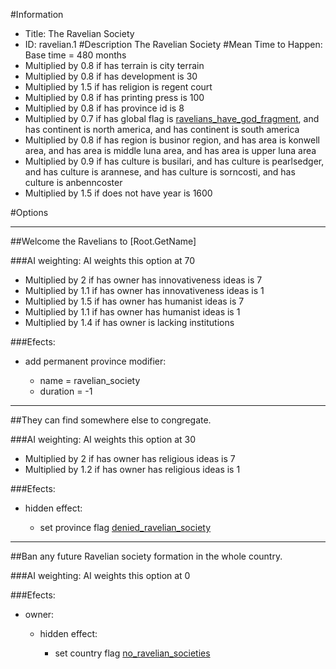 #Information
 - Title: The Ravelian Society
 - ID: ravelian.1
#Description
The Ravelian Society
#Mean Time to Happen:
Base time = 480 months
 - Multiplied by 0.8 if has terrain is city terrain
 - Multiplied by 0.8 if has development is 30
 - Multiplied by 1.5 if has religion is regent court
 - Multiplied by 0.8 if has printing press is 100
 - Multiplied by 0.8 if has province id is 8
 - Multiplied by 0.7 if has global flag is [ravelians_have_god_fragment](../flags/ravelians_have_god_fragment.md), and has continent is north america, and has continent is south america
 - Multiplied by 0.8 if has region is businor region, and has area is konwell area, and has area is middle luna area, and has area is upper luna area
 - Multiplied by 0.9 if has culture is busilari, and has culture is pearlsedger, and has culture is arannese, and has culture is sorncosti, and has culture is anbenncoster
 - Multiplied by 1.5 if does not have year is 1600

#Options

___
##Welcome the Ravelians to [Root.GetName]

###AI weighting:
AI weights this option at 70
 - Multiplied by 2 if has owner has innovativeness ideas is 7
 - Multiplied by 1.1 if has owner has innovativeness ideas is 1
 - Multiplied by 1.5 if has owner has humanist ideas is 7
 - Multiplied by 1.1 if has owner has humanist ideas is 1
 - Multiplied by 1.4 if has owner is lacking institutions


###Efects:<ul><li>add permanent province modifier:</li><ul><li>name = ravelian_society</li><li>duration = -1</li></ul></ul>

___
##They can find somewhere else to congregate.

###AI weighting:
AI weights this option at 30
 - Multiplied by 2 if has owner has religious ideas is 7
 - Multiplied by 1.2 if has owner has religious ideas is 1


###Efects:<ul><li>hidden effect:</li><ul><li>set province flag [denied_ravelian_society](../flags/denied_ravelian_society.md)</li></ul></ul>

___
##Ban any future Ravelian society formation in the whole country.

###AI weighting:
AI weights this option at 0


###Efects:<ul><li>owner:</li><ul><li>hidden effect:</li><ul><li>set country flag [no_ravelian_societies](../flags/no_ravelian_societies.md)</li></ul></ul></ul>
